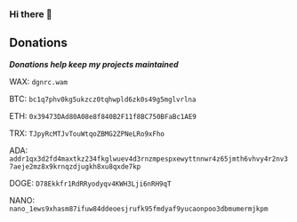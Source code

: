 ### Hi there 👋

## Donations
***Donations help keep my  projects maintained***

WAX: `dgnrc.wam`

BTC: `bc1q7phv0kg5ukzcz0tqhwpld6zk0s49g5mglvrlna`

ETH: `0x39473DAd80A08e8f840B2F11f8BC750BFaBc1AE9`

TRX: `TJpyRcMTJvTouWtqoZBMG2ZPNeLRo9xFho`

ADA: `addr1qx3d2fd4maxtkz234fkglwuev4d3rnzmpespxewyttnnwr4z65jmth6vhvy4r2nv37aeje2mz8x9krnqzdjugkh8xu8qxde7kp`

DOGE: `D78Ekkfr1RdRRyodyqv4KWH3Lji6nRH9qT`

NANO: `nano_1ews9xhasm87ifuw84ddeoesjrufk95fmdyaf9yucaonpoo3dbmumermjkpm`

